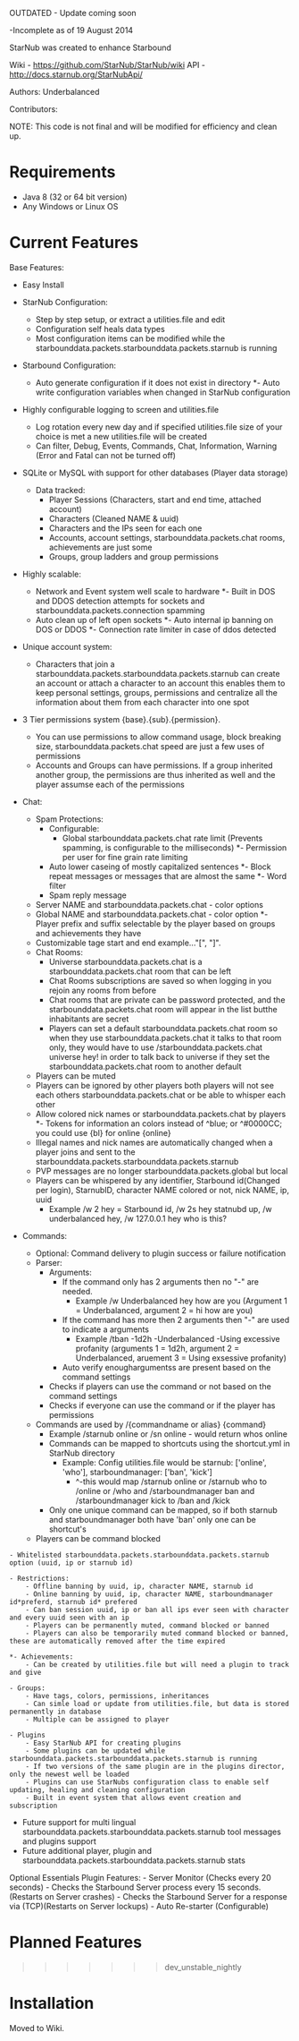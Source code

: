 OUTDATED - Update coming soon


-Incomplete as of 19 August 2014


StarNub was created to enhance Starbound

Wiki - https://github.com/StarNub/StarNub/wiki
API - http://docs.starnub.org/StarNubApi/

Authors: Underbalanced

Contributors:

NOTE: This code is not final and will be modified for efficiency and clean up.

Requirements
============
- Java 8 (32 or 64 bit version)
- Any Windows or Linux OS

Current Features
========
Base Features:
   - Easy Install
   - StarNub Configuration:
		- Step by step setup, or extract a utilities.file and edit
		- Configuration self heals data types
		- Most configuration items can be modified while the starbounddata.packets.starbounddata.packets.starnub is running
   - Starbound Configuration:
		- Auto generate configuration if it does not exist in directory
		*- Auto write configuration variables when changed in StarNub configuration
   - Highly configurable logging to screen and utilities.file
		- Log rotation every new day and if specified utilities.file size of your choice is met a new utilities.file will be created
		- Can filter, Debug, Events, Commands, Chat, Information, Warning (Error and Fatal can not be turned off)
   - SQLite or MySQL with support for other databases (Player data storage)
		- Data tracked:
			- Player Sessions (Characters, start and end time, attached account)
			- Characters (Cleaned NAME & uuid)
			- Characters and the IPs seen for each one
			- Accounts, account settings, starbounddata.packets.chat rooms, achievements are just some
			- Groups, group ladders and group permissions
   - Highly scalable:
		- Network and Event system well scale to hardware
   *- Built in DOS and DDOS detection attempts for sockets and starbounddata.packets.connection spamming
		- Auto clean up of left open sockets
		*- Auto internal ip banning on DOS or DDOS
		*- Connection rate limiter in case of ddos detected
   - Unique account system:
		- Characters that join a starbounddata.packets.starbounddata.packets.starnub can create an account or attach a character to an account this enables them to keep personal settings, groups, permissions and centralize all the information about them from each character into one spot
   - 3 Tier permissions system {base}.{sub}.{permission}. 
		- You can use permissions to allow command usage, block breaking size, starbounddata.packets.chat speed are just a few uses of permissions
		- Accounts and Groups can have permissions. If a group inherited another group, the permissions are thus inherited as well and the player assumse each of the permissions
   - Chat:
		- Spam Protections:
			- Configurable: 
				- Global starbounddata.packets.chat rate limit (Prevents spamming, is configurable to the milliseconds)
					*- Permission per user for fine grain rate limiting
			- Auto lower caseing of mostly capitalized sentences
			*- Block repeat messages or messages that are almost the same
			*- Word filter
			- Spam reply message
		- Server NAME and starbounddata.packets.chat - color options
		- Global NAME and starbounddata.packets.chat - color option
		*- Player prefix and suffix selectable by the player based on groups and achievements they have
		- Customizable tage start and end example..."[", "]".
		- Chat Rooms: 
			- Universe starbounddata.packets.chat is a starbounddata.packets.chat room that can be left
			- Chat Rooms subscriptions are saved so when logging in you rejoin any rooms from before
			- Chat rooms that are private can be password protected, and the starbounddata.packets.chat room will appear in the list butthe inhabitants are secret
			- Players can set a default starbounddata.packets.chat room so when they use starbounddata.packets.chat it talks to that room only, they would have to use /starbounddata.packets.chat universe hey! in order to talk back to universe if they set the starbounddata.packets.chat room to another default
		- Players can be muted
		- Players can be ignored by other players both players will not see each others starbounddata.packets.chat or be able to whisper each other
		- Allow colored nick names or starbounddata.packets.chat by players
		*- Tokens for information an colors instead of ^blue; or ^#0000CC; you could use {bl} for online {online}
		- Illegal names and nick names are automatically changed when a player joins and sent to the starbounddata.packets.starbounddata.packets.starnub
		- PVP messages are no longer starbounddata.packets.global but local
		- Players can be whispered by any identifier, Starbound id(Changed per login), StarnubID, character NAME colored or not, nick NAME, ip, uuid
			- Example /w 2 hey = Starbound id, /w 2s hey statnubd up, /w underbalanced hey, /w 127.0.0.1 hey who is this?
		
   - Commands: 
		- Optional: Command delivery to plugin success or failure notification
		- Parser:
			- Arguments:
				- If the command only has 2 arguments then no "-" are needed.
					- Example /w Underbalanced hey how are you (Argument 1 = Underbalanced, argument 2 = hi how are you)
				- If the command has more then 2 arguments then "-" are used to indicate a arguments
					- Example /tban -1d2h -Underbalanced -Using excessive profanity (arguments 1 = 1d2h, argument 2 = Underbalanced, aruement 3 = Using exsessive profanity)
				- Auto verify enoughargumentss are present based on the command settings
			- Checks if players can use the command or not based on the command settings
			- Checks if everyone can use the command or if the player has permissions
		- Commands are used by /{commandname or alias} {command}
			- Example /starnub online or /sn online - would return whos online
			- Commands can be mapped to shortcuts using the shortcut.yml in StarNub directory
				- Example: Config utilities.file would be starnub: ['online', 'who'], starboundmanager: ['ban', 'kick']
					- ^-this would map /starnub online or /starnub who to /online or /who and /starboundmanager ban and /starboundmanager kick to /ban and /kick
			- Only one unique command can be mapped, so if both starnub and starboundmanager both have 'ban' only one can be shortcut's
		- Players can be command blocked
					
	- Whitelisted starbounddata.packets.starbounddata.packets.starnub option (uuid, ip or starnub id)
	
	- Restrictions: 
		- Offline banning by uuid, ip, character NAME, starnub id
		- Online banning by uuid, ip, character NAME, starboundmanager id*preferd, starnub id* prefered
		- Can ban session uuid, ip or ban all ips ever seen with character and every uuid seen with an ip
		- Players can be permanently muted, command blocked or banned
		- Players can also be temporarily muted command blocked or banned, these are automatically removed after the time expired

	*- Achievements:
		- Can be created by utilities.file but will need a plugin to track and give
		
	- Groups:
		- Have tags, colors, permissions, inheritances
		- Can simle load or update from utilities.file, but data is stored permanently in database
		- Multiple can be assigned to player
		
	- Plugins
		- Easy StarNub API for creating plugins
		- Some plugins can be updated while starbounddata.packets.starbounddata.packets.starnub is running
		- If two versions of the same plugin are in the plugins director, only the newest well be loaded
		- Plugins can use StarNubs configuration class to enable self updating, healing and cleaning configuration
		- Built in event system that allows event creation and subscription
	
   - Future support	for multi lingual starbounddata.packets.starbounddata.packets.starnub tool messages and plugins support
   - Future additional player, plugin and starbounddata.packets.starbounddata.packets.starnub stats
   
Optional Essentials Plugin Features:
	- Server Monitor (Checks every 20 seconds)
		- Checks the Starbound Server process every 15 seconds. (Restarts on Server crashes)
		- Checks the Starbound Server for a response via (TCP)(Restarts on Server lockups)
		- Auto Re-starter (Configurable)

	
Planned Features
================

>>>>>>> dev_unstable_nightly
	
Installation
============
Moved to Wiki.
